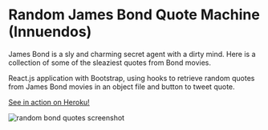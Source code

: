 # Random James Bond Quote Machine (Innuendos)

James Bond is a sly and charming secret agent with a dirty mind. Here is a collection of some of the sleaziest quotes from Bond movies. 

React.js application with Bootstrap, using hooks to retrieve random quotes from James Bond movies in an object file and button to tweet quote. 

[See in action on Heroku!](https://random-bond-innuendos.herokuapp.com/)

![random bond quotes screenshot](https://i.imgur.com/eiqQruo.png)

